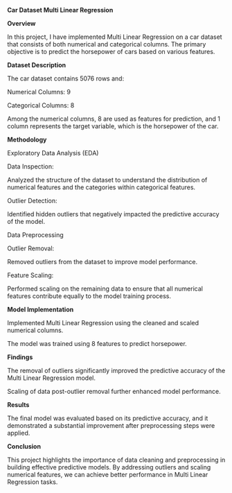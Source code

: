 **Car Dataset Multi Linear Regression**

**Overview**

In this project, I have implemented Multi Linear Regression on a car dataset that consists of both numerical and categorical columns. The primary objective is to predict the horsepower of cars based on various features.

**Dataset Description**

The car dataset contains 5076 rows and:

Numerical Columns: 9

Categorical Columns: 8

Among the numerical columns, 8 are used as features for prediction, and 1 column represents the target variable, which is the horsepower of the car.

**Methodology**

Exploratory Data Analysis (EDA)

Data Inspection:

Analyzed the structure of the dataset to understand the distribution of numerical features and the categories within categorical features.

Outlier Detection:

Identified hidden outliers that negatively impacted the predictive accuracy of the model.

Data Preprocessing

Outlier Removal:

Removed outliers from the dataset to improve model performance.

Feature Scaling:

Performed scaling on the remaining data to ensure that all numerical features contribute equally to the model training process.

**Model Implementation**

Implemented Multi Linear Regression using the cleaned and scaled numerical columns.

The model was trained using 8 features to predict horsepower.

**Findings**

The removal of outliers significantly improved the predictive accuracy of the Multi Linear Regression model.

Scaling of data post-outlier removal further enhanced model performance.

**Results**

The final model was evaluated based on its predictive accuracy, and it demonstrated a substantial improvement after preprocessing steps were applied.

**Conclusion**

This project highlights the importance of data cleaning and preprocessing in building effective predictive models. By addressing outliers and scaling numerical features, we can achieve better performance in Multi Linear Regression tasks.


